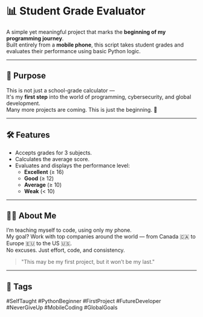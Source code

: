 # 📊 Student Grade Evaluator

A simple yet meaningful project that marks the **beginning of my programming journey**.  
Built entirely from a **mobile phone**, this script takes student grades and evaluates their performance using basic Python logic.

---

## 🎯 Purpose
This is not just a school-grade calculator —  
It's my **first step** into the world of programming, cybersecurity, and global development.  
Many more projects are coming. This is just the beginning. 🚀

---

## 🛠️ Features
- Accepts grades for 3 subjects.
- Calculates the average score.
- Evaluates and displays the performance level:
  - **Excellent** (≥ 16)
  - **Good** (≥ 12)
  - **Average** (≥ 10)
  - **Weak** (< 10)

---

## 👨‍💻 About Me

I’m teaching myself to code, using only my phone.  
My goal? Work with top companies around the world — from Canada 🇨🇦 to Europe 🇪🇺 to the US 🇺🇸.  
No excuses. Just effort, code, and consistency.

> "This may be my first project, but it won’t be my last."

---

## 🔖 Tags

#SelfTaught #PythonBeginner #FirstProject #FutureDeveloper #NeverGiveUp #MobileCoding #GlobalGoals
